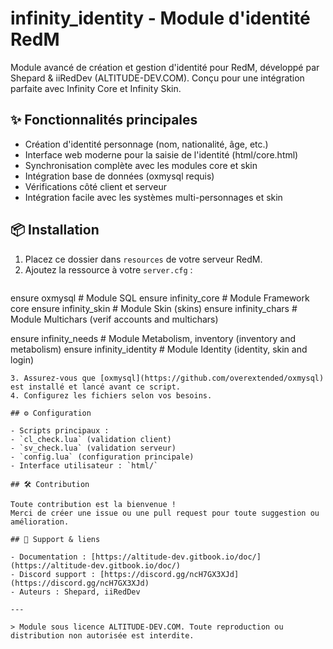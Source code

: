 # infinity_identity - Module d'identité RedM

Module avancé de création et gestion d'identité pour RedM, développé par Shepard & iiRedDev (ALTITUDE-DEV.COM). Conçu pour une intégration parfaite avec Infinity Core et Infinity Skin.

## ✨ Fonctionnalités principales

- Création d'identité personnage (nom, nationalité, âge, etc.)
- Interface web moderne pour la saisie de l'identité (html/core.html)
- Synchronisation complète avec les modules core et skin
- Intégration base de données (oxmysql requis)
- Vérifications côté client et serveur
- Intégration facile avec les systèmes multi-personnages et skin

## 📦 Installation

1. Placez ce dossier dans `resources` de votre serveur RedM.
2. Ajoutez la ressource à votre `server.cfg` :
   ```
ensure oxmysql              # Module SQL
ensure infinity_core          # Module Framework core
ensure infinity_skin          # Module Skin (skins)
ensure infinity_chars         # Module Multichars (verif accounts and multichars)

ensure infinity_needs         # Module Metabolism, inventory (inventory and metabolism)
ensure infinity_identity      # Module Identity (identity, skin and login)
   ```
3. Assurez-vous que [oxmysql](https://github.com/overextended/oxmysql) est installé et lancé avant ce script.
4. Configurez les fichiers selon vos besoins.

## ⚙️ Configuration

- Scripts principaux :
  - `cl_check.lua` (validation client)
  - `sv_check.lua` (validation serveur)
  - `config.lua` (configuration principale)
- Interface utilisateur : `html/`

## 🛠 Contribution

Toute contribution est la bienvenue !
Merci de créer une issue ou une pull request pour toute suggestion ou amélioration.

## 🤝 Support & liens

- Documentation : [https://altitude-dev.gitbook.io/doc/](https://altitude-dev.gitbook.io/doc/)
- Discord support : [https://discord.gg/ncH7GX3XJd](https://discord.gg/ncH7GX3XJd)
- Auteurs : Shepard, iiRedDev

---

> Module sous licence ALTITUDE-DEV.COM. Toute reproduction ou distribution non autorisée est interdite.
